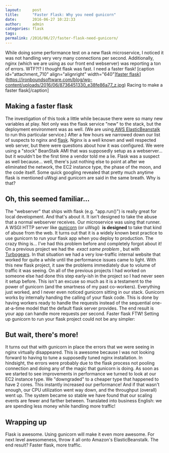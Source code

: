 ```yaml
---
layout:     post
title:      "Faster Flask: Why you need gunicorn"
date:       2016-06-27 10:22:33
author:     admin
categories: flask
tags:  
permalink: /2016/06/27/faster-flask-need-gunicorn/
---
```

While doing some performance test on a new flask microservice, I noticed it was not handling very very many connections per second. Additionally, nginx (which we are using as our front end webserver) was reporting a ton of errors. WTF?!? I thought flask was fast. I need a faster flask! [caption id="attachment_710" align="alignright" width="640"][faster flask](https://ironboundsoftware.com/blog/wp-content/uploads/2016/06/8736451330_e38fe86a77_z.jpg)](https://ironboundsoftware.com/blog/wp-content/uploads/2016/06/8736451330_e38fe86a77_z.jpg) Racing to make a faster flask[/caption]  

## Making a faster flask

The investigation of this took a little while because there were so many new variables at play. Not only was the flask service "new" to the stack, but the deployment environment was as well. (We are using[ AWS ElasticBeanstalk](https://aws.amazon.com/elasticbeanstalk/) to run this particular service.) After a few hours we narrowed down our list of suspects to nginx and [flask](http://flask.pocoo.org/). Nginx is a well known and well respected web server, but there were questions about how it was configured. We were using a "stock" BeanStalk AMI that was supposedly setup as a webserver... but it wouldn't be the first time a vendor told me a lie. Flask was a suspect as well because... well, there's just nothing else to point at after we eliminated the network, the EC2 instance type, the phase of the moon, and the code itself. Some quick googling revealed that pretty much anytime flask is mentioned uWsgi and gunicorn are said in the same breath. Why is that? 

## Oh, this seemed familiar...

The "webserver" that ships with flask (e.g. "app.run()") is really great for local development. And that's about it. It isn't designed to take the abuse that a normal webserver receives. Our microservice was using that runner. A WSGI HTTP server like [gunicorn](http://gunicorn.org/) (or uWsgi)  **is designed** to take that kind of abuse from the web. It turns out that it is a widely known best practice to use gunicorn to run your flask app when you deploy to production. The crazy thing is... I've had this problem before and completely forgot about it! On a previous project we had the  _exact same problem_ , but with [Turbogears](http://www.turbogears.org/). In that situation we had a very low-traffic internal website that worked for quite a while until the performance issues came to light. With this new flask project, it saw the problems immediately due to volume of traffic it was seeing. On all of the previous projects I had worked on someone else had done this step early-ish in the project so I had never seen it setup before. This isn't an excuse so much as it is a testament to the power of gunicorn (and the smartness of my past co-workers). Everything just worked, and I never even noticed gunicorn sitting in our stack. Gunicorn works by internally handing the calling of your flask code. This is done by having workers ready to handle the requests instead of the sequential one-at-a-time model that the default flask server provides. The end result is your app can handle more requests per second. Faster flask FTW! Setting up gunicorn to run your flask project could not be any simpler:   

## But wait, there's more!

It turns out that with gunicorn in place the errors that we were seeing in nginx virtually disappeared. This is awesome because I was not looking forward to having to tune a supposedly tuned nginx installation. In hindsight, the errors were probably due to the flask process not pooling connection and doing any of the magic that gunicorn is doing. As soon as we started to see improvements in performance we turned to look at our EC2 instance type. We "downgraded" to a cheaper type that happened to have 2 cores. This instantly increased our performance! And if that wasn't enough, our CPU utilization went way down, and the throughput (overall) went up. The system became so stable we have found that our scaling events are fewer and farther between. Translated into business English: we are spending less money while handling more traffic! 

## Wrapping up

Flask is awesome. Using gunicorn will make it even more awesome. For next level awesomeness, throw it all onto Amazon's ElasticBeanstalk. The end result? Faster flask, more traffic.
